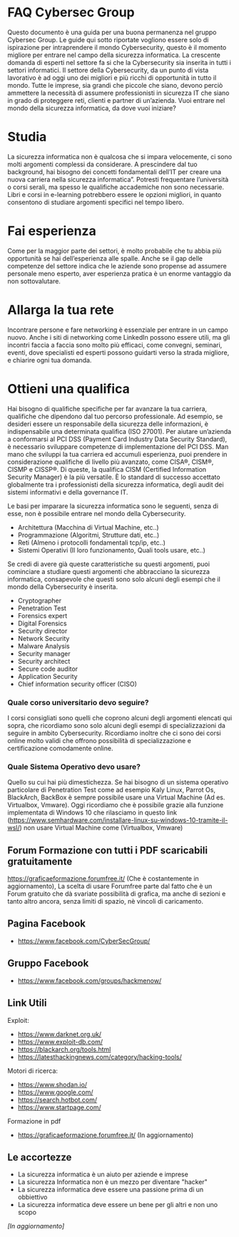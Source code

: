 # FAQ Cybersec Group 

Questo documento è una guida per una buona permanenza nel gruppo Cybersec Group. Le guide qui sotto riportate vogliono essere solo di ispirazione per intraprendere il mondo Cybersecurity, questo è il momento migliore per entrare nel campo della sicurezza informatica. La crescente domanda di esperti nel settore fa si che la Cybersecurity sia inserita in tutti i settori informatici. Il settore della Cybersecurity, da un punto di vista lavorativo è ad oggi uno dei migliori e più ricchi di opportunità in tutto il mondo. Tutte le imprese, sia grandi che piccole che siano, devono perciò ammettere la necessità di assumere professionisti in sicurezza IT che siano in grado di proteggere reti, clienti e partner di un’azienda. Vuoi entrare nel mondo della sicurezza informatica, da dove vuoi iniziare?

# Studia
La sicurezza informatica non è qualcosa che si impara velocemente, ci sono molti argomenti complessi da considerare.
A prescindere dal tuo background, hai bisogno dei concetti fondamentali dell’IT per creare una nuova carriera nella sicurezza informatica”. Potresti frequentare l’università o corsi serali, ma spesso le qualifiche accademiche non sono necessarie. Libri e corsi in e-learning potrebbero essere le opzioni migliori, in quanto consentono di studiare argomenti specifici nel tempo libero.

# Fai esperienza
Come per la maggior parte dei settori, è molto probabile che tu abbia più opportunità se hai dell’esperienza alle spalle. Anche se il gap delle competenze del settore indica che le aziende sono propense ad assumere personale meno esperto, aver esperienza pratica è un enorme vantaggio da non sottovalutare.

# Allarga la tua rete
Incontrare persone e fare networking è essenziale per entrare in un campo nuovo. Anche i siti di networking come LinkedIn possono essere utili, ma gli incontri faccia a faccia sono molto più efficaci, come convegni, seminari, eventi, dove specialisti ed esperti possono guidarti verso la strada migliore, e chiarire ogni tua domanda.

# Ottieni una qualifica
Hai bisogno di qualifiche specifiche per far avanzare la tua carriera, qualifiche che dipendono dal tuo percorso professionale. Ad esempio, se desideri essere un responsabile della sicurezza delle informazioni, è indispensabile una determinata qualifica (ISO 27001). Per aiutare un’azienda a conformarsi al PCI DSS (Payment Card Industry Data Security Standard), è necessario sviluppare competenze di implementazione del PCI DSS. Man mano che sviluppi la tua carriera ed accumuli esperienza, puoi prendere in considerazione qualifiche di livello più avanzato, come CISA®, CISM®, CISMP e CISSP®. Di queste, la qualifica CISM (Certified Information Security Manager) è la più versatile. È lo standard di successo accettato globalmente tra i professionisti della sicurezza informatica, degli audit dei sistemi informativi e della governance IT.

Le basi per imparare la sicurezza informatica sono le seguenti, senza di esse, non è possibile entrare nel mondo della Cybersecurity.
- Architettura (Macchina di Virtual Machine, etc..)
- Programmazione (Algoritmi, Strutture dati, etc..) 
- Reti (Almeno i protocolli fondamentali tcp/ip, etc..)
- Sistemi Operativi (Il loro funzionamento, Quali tools usare, etc..)

Se credi di avere già queste caratteristiche su questi argomenti, puoi cominciare a studiare questi argomenti che abbracciano la sicurezza informatica, consapevole che questi sono solo alcuni degli esempi che il mondo della Cybersecurity è inserita.

- Cryptographer
- Penetration Test
- Forensics expert
- Digital Forensics
- Security director
- Network Security
- Malware Analysis
- Security manager
- Security architect
- Secure code auditor
- Application Security
- Chief information security officer (CISO)

### Quale corso universitario devo seguire?
I corsi consigliati sono quelli che coprono alcuni degli argomenti elencati qui sopra, che ricordiamo sono solo alcuni degli esempi di specializzazioni da seguire in ambito Cybersecurity. Ricordiamo inoltre che ci sono dei corsi online molto validi che offrono possibilità di specializzazione e certificazione comodamente online.

### Quale Sistema Operativo devo usare?
Quello su cui hai più dimestichezza. Se hai bisogno di un sistema operativo particolare di Penetration Test come ad esempio Kaly Linux, Parrot Os, BlackArch, BackBox è sempre possibile usare una Virtual Machine (Ad es. Virtualbox, Vmware). Oggi ricordiamo che è possibile grazie alla funzione implementata di Windows 10 che rilasciamo in questo link (https://www.semhardware.com/installare-linux-su-windows-10-tramite-il-wsl/) non usare Virtual Machine come (Virtualbox, Vmware)

## Forum Formazione con tutti i PDF scaricabili gratuitamente
https://graficaeformazione.forumfree.it/ (Che è costantemente in aggiornamento), La scelta di usare Forumfree parte dal fatto che è un Forum gratuito che dà svariate possibilità di grafica, ma anche di sezioni e tanto altro ancora, senza limiti di spazio, nè vincoli di caricamento. 

## Pagina Facebook
- https://www.facebook.com/CyberSecGroup/

## Gruppo Facebook
- https://www.facebook.com/groups/hackmenow/

## Link Utili
Exploit:
- https://www.darknet.org.uk/
- https://www.exploit-db.com/
- https://blackarch.org/tools.html
- https://latesthackingnews.com/category/hacking-tools/

Motori di ricerca:
- https://www.shodan.io/
- https://www.google.com/
- https://search.hotbot.com/
- https://www.startpage.com/

Formazione in pdf
- https://graficaeformazione.forumfree.it/ (In aggiornamento)

## Le accortezze
- La sicurezza informatica è un aiuto per aziende e imprese
- La sicurezza Informatica non è un mezzo per diventare "hacker"
- La sicurezza informatica deve essere una passione prima di un obbiettivo
- La sicurezza informatica deve essere un bene per gli altri e non uno scopo

*[In aggiornamento]*
